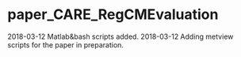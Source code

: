 # paper_CARE_RegCMEvaluation

2018-03-12 Matlab&bash scripts added.
2018-03-12 Adding metview scripts for the paper in preparation.
